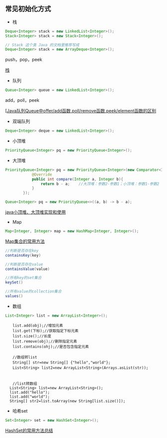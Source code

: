 ## 常见初始化方式

- 栈

```java
Deque<Integer> stack = new LinkedList<Integer>();
Stack<Integer> stack = new Stack<Integer>();

// Stack 这个类 Java 的文档里推荐写成 
Deque<Integer> stack = new ArrayDeque<Integer>();
```

push，pop，peek

[栈](https://blog.csdn.net/jdz199409/article/details/77931440)

- 队列

```java
Queue<Integer> queue = new LinkedList<Integer>();
```

add，poll，peek

[[Java队列Queue中offer/add函数,poll/remove函数,peek/element函数的区别](https://www.cnblogs.com/qinyuguan/p/11420022.html)

- 双端队列
```java
Deque<Integer> deque = new LinkedList<Integer>();
```

- 小顶堆

```java
PriorityQueue<Integer> pq = new PriorityQueue<Integer>();
```

- 大顶堆

```java
PriorityQueue<Integer> pq = new PriorityQueue<Integer>(new Comparator<Integer>() {
            @Override
            public int compare(Integer a, Integer b){
                return b - a;    //大顶堆：参数2-参数1；小顶堆：参数1-参数2
            }
        });

Queue<Integer> pq = new PriorityQueue<>((a, b) -> b - a);
```

[java小顶堆、大顶堆实现和使用](https://blog.csdn.net/qq_41682302/article/details/95910651)

- Map

```java
Map<Integer, Integer> map = new HashMap<Integer, Integer>();
```

[Map集合的常用方法](https://www.cnblogs.com/xiaostudy/p/9510763.html)

```java
//判断是否存在key   
containsKey(key)

//判断是否存在value  
containsValue(value)

//所有key的set集合  
keySet()

//所有value的collection集合  
values()
```
- 数组

```java
List<Integer> list = new ArrayList<Integer>();
```

```
　　list.add(obj);//增加元素
　　list.get(下标);//获取指定下标元素
　　list.size();//长度
　　list.remove(obj);//删除指定元素
　　list.contains(ohj);//是否包含指定元素
　　
　　//数组转list
　　String[] str=new String[] {"hello","world"};
　　List<String> list2=new ArrayList<String>(Arrays.asList(str));
　　
　　
　　//list转数组
  List<String> list=new ArrayList<String>();
  list.add("hello");
  list.add("world");
  String[] str2=list.toArray(new String[list.size()]);
```

- 哈希set

```java
Set<Integer> set = new HashSet<Integer>();
```

[HashSet的常用方法总结](https://blog.csdn.net/liuxiaoyang1999/article/details/98878303)